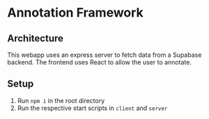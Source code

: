 # Annotation Framework

## Architecture

This webapp uses an express server to fetch data from a Supabase backend. The frontend uses React to allow the user to annotate.

## Setup

1. Run `npm i` in the root directory
2. Run the respective start scripts in `client` and `server`

